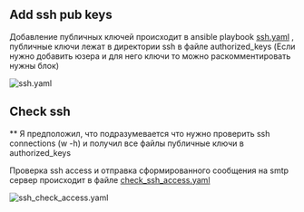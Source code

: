 ## Add ssh pub keys

Добавление публичных ключей происходит в ansible playbook [ssh.yaml](ssh.yaml) , публичные ключи лежат в директории ssh в файле authorized_keys (Если нужно добавить юзера и для него ключи то можно раскомментировать нужны блок)

![ssh.yaml](/assets/ssh.png)

## Check ssh

** Я предположил, что подразумевается что нужно проверить ssh connections (w -h) и получил все файлы публичные ключи в authorized_keys

Проверка ssh access и отправка сформированного сообщения на smtp сервер происходит в файле [check_ssh_access.yaml](check_ssh_access.yaml)

![ssh_check_access.yaml](/assets/ssh_access_check.png)

